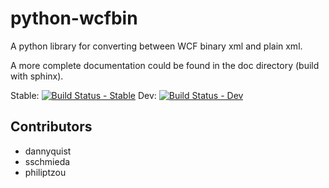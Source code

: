 python-wcfbin
=============

A python library for converting between WCF binary xml and plain xml.

A more complete documentation could be found in the doc directory (build with sphinx).


Stable: [![Build Status - Stable](https://travis-ci.org/bluec0re/python-wcfbin.svg?branch=master)](https://travis-ci.org/bluec0re/python-wcfbin)
Dev: [![Build Status - Dev](https://travis-ci.org/bluec0re/python-wcfbin.svg?branch=development)](https://travis-ci.org/bluec0re/python-wcfbin)


Contributors
------------

- dannyquist
- sschmieda
- philiptzou
